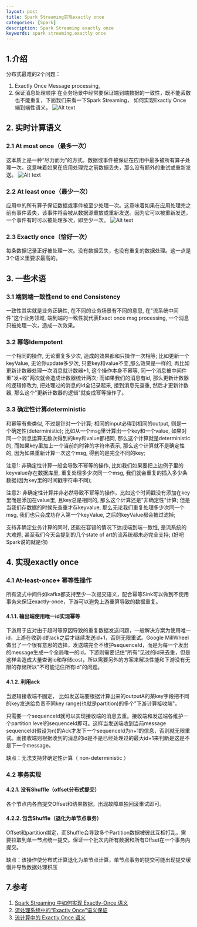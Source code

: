 ```yaml
---
layout: post
title: Spark Streaming实现exactly once
categories: [Spark]
description: Spark Streaming exactly once
keywords: spark streaming,exactly once
---
```


## 1.介绍

分布式最难的2个问题：
1. Exactly Once Message processing, 
2. 保证消息处理顺序
在业务场景中经常要保证端到端数据的一致性，既不能丢数也不能重复，下面我们来看一下Spark Streaming，
如何实现Exactly Once端到端性语义，
![Alt text]({{site.url}}/img/spark/20200530_exactlyonce.png)


## 2. 实时计算语义
### 2.1 At most once（最多一次）
这本质上是一种“尽力而为”的方式。数据或事件被保证在应用中最多被所有算子处理一次。这意味着如果在应用处理完之前数据丢失，那么没有额外的重试或重新发送。
![Alt text]({{site.url}}/img/spark/20200531_atmostonce.png)

### 2.2 At least once（最少一次）
应用中的所有算子保证数据或事件被至少处理一次。这意味着如果在应用处理完之前有事件丢失，该事件将会被从数据源重放或重新发送。因为它可以被重新发送，一个事件有时可以被处理多次，即至少一次。
![Alt text]({{site.url}}/img/spark/20200531_atleastonce.png)

### 2.3 Exactly once（恰好一次）
每条数据记录正好被处理一次。没有数据丢失，也没有重复的数据处理。这一点是3个语义里要求最高的。

## 3. 一些术语
### 3.1 端到端一致性end to end Consistency
一致性其实就是业务正确性, 在不同的业务场景有不同的意思, 在"流系统中间件"这个业务领域, 端到端的一致性就代表Exact once msg processing, 一个消息只被处理一次，造成一次效果。
### 3.2 幂等Idempotent
一个相同的操作, 无论重复多少次, 造成的效果都和只操作一次相等; 比如更新一个keyValue, 无论你update多少次, 只要key和value不变,那么效果是一样的; 再比如更新计数器处理一次消息就计数器+1, 这个操作本身不幂等, 同一个消息被中间件重"发+收"两次就会造成计数器统计两次; 而如果我们的消息有id, 那么更新计数器的逻辑修改为, 把处理过的消息的id全记录起来, 接到消息先查重, 然后才更新计数器, 那么这个"更新计数器的逻辑"就变成幂等操作了。
### 3.3 确定性计算deterministic
和幂等有些类似, 不过是针对一个计算; 相同的input必得到相同的output, 则是一个确定性(deterministic); 比如从一个msg里计算出一个key和一个value, 如果对同一个消息运算无数次得到的key和value都相同, 那么这个计算就是deterministic的, 而如果key里加上一个当前的时钟的字符串表示, 那么这个计算就不是确定性的, 因为如果重新计算一次这个msg, 得到的是完全不同的key;

注意1: 非确定性计算一般会导致不幂等的操作, 比如我们如果要把上边例子里的keyvalue存在数据库里, 重复处理多少次同一个msg, 我们就会重复的插入多少条数据(因为key里的时间戳字符串不同);

注意2: 非确定性计算并非必然导致不幂等的操作，比如这个时间戳没有添加在key里而是添加在value里, 且key总是相同的, 那么这个计算还是"非确定性"计算; 但是当我们存数据的时候先查重才存keyvalue, 那么无论我们重复处理多少次同一个msg, 我们也只会成功存入第一个keyValue, 之后的keyValue都会被过滤掉;

支持非确定业务计算的同时, 还能在容错的情况下达成端到端一致性, 是流系统的大难题, 甚至我们今天会提到的几个state of art的流系统都未必完全支持; (好吧Spark说的就是你)

## 4. 实现exactly once
### 4.1 At-least-once+ 幂等性操作
所有流式中间件如kafka都支持至少一次提交语义，配合幂等Sink可以做到不使用事务来保证exactly-once，下游可以避免上游重算导致的数据重复。

#### 4.1.1. 输出端使用唯一id实现幂等
下游用于应对由于超时等原因导致的重复数据发送问题，一般解决方案为使用唯一id，上游在收到id的ack之后才继续发送id+1，否则无限重试。Google MillWheel做出了一个很有意思的选择，发送端完全不维护sequenceId，而是为每一个发出的message生成一个全局唯一的id，下游则需要记住"所有"见过的id来去重，但是这样会造成大量查询io和存储cost，所以需要另外的方案来解决性能和下游没有无限的存储所以"不可能记住所有id"的问题。

#### 4.1.2. 利用ack
当逻辑接收端不固定， 比如发送端要根据计算出来的outputA的某key字段把不同的key发送给负责不同key range(也就是partition)的多个"下游计算接收端"。

只需要一个sequenceId就可以实现接收端的消息去重。接收端和发送端各维护一个partition level的sequenceId即可。这样当发送端收到当前message sequenceId(假设为n)的Ack才发下一个sequenceId为n+1的信息，否则就无限重试。而接收端则根据收到的消息的id是不是已经处理过的最大id+1来判断是这是不是下一个message。

缺点：无法支持非确定性计算（ non-deterministic ）

### 4.2 事务实现
#### 4.2.1. 没有Shuffle（offset分布式提交）
各个节点内各自提交Offset和结果数据，出现故障单独回滚重试即可。
#### 4.2.2. 包含Shuffle（退化为单节点事务）
Offset和partition绑定，而Shuffle会导致多个Partition数据被彼此互相打乱，需要拉取到单一节点统一提交。保证一个批次内所有数据和所有Offset在一个事务内提交。

缺点：该操作使分布式计算退化为单节点计算，单节点事务的提交可能出现提交缓慢并导致数据处理积压

## 7.参考
1. [Spark Streaming 中如何实现 Exactly-Once 语义](http://shzhangji.com/cnblogs/2017/08/01/how-to-achieve-exactly-once-semantics-in-spark-streaming/)
2. [流处理系统中的“Exactly Once”语义保证](https://blog.csdn.net/Androidlushangderen/article/details/81317818)
3. [流计算中的 Exactly Once 语义](https://blog.csdn.net/u010376788/article/details/95724945)

